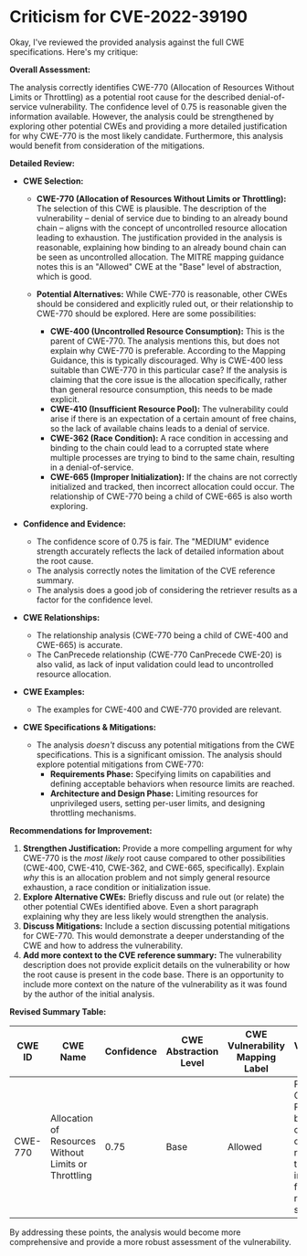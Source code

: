 # Criticism for CVE-2022-39190

Okay, I've reviewed the provided analysis against the full CWE specifications. Here's my critique:

**Overall Assessment:**

The analysis correctly identifies CWE-770 (Allocation of Resources Without Limits or Throttling) as a potential root cause for the described denial-of-service vulnerability. The confidence level of 0.75 is reasonable given the information available. However, the analysis could be strengthened by exploring other potential CWEs and providing a more detailed justification for why CWE-770 is the most likely candidate. Furthermore, this analysis would benefit from consideration of the mitigations.

**Detailed Review:**

*   **CWE Selection:**

    *   **CWE-770 (Allocation of Resources Without Limits or Throttling):**  The selection of this CWE is plausible. The description of the vulnerability – denial of service due to binding to an already bound chain – aligns with the concept of uncontrolled resource allocation leading to exhaustion. The justification provided in the analysis is reasonable, explaining how binding to an already bound chain can be seen as uncontrolled allocation. The MITRE mapping guidance notes this is an "Allowed" CWE at the "Base" level of abstraction, which is good.

    *   **Potential Alternatives:** While CWE-770 is reasonable, other CWEs should be considered and explicitly ruled out, or their relationship to CWE-770 should be explored. Here are some possibilities:

        *   **CWE-400 (Uncontrolled Resource Consumption):** This is the parent of CWE-770. The analysis mentions this, but does not explain why CWE-770 is preferable. According to the Mapping Guidance, this is typically discouraged. Why is CWE-400 less suitable than CWE-770 in this particular case? If the analysis is claiming that the core issue is the allocation specifically, rather than general resource consumption, this needs to be made explicit.
        *   **CWE-410 (Insufficient Resource Pool):** The vulnerability could arise if there is an expectation of a certain amount of free chains, so the lack of available chains leads to a denial of service.
        *   **CWE-362 (Race Condition):** A race condition in accessing and binding to the chain could lead to a corrupted state where multiple processes are trying to bind to the same chain, resulting in a denial-of-service.
        *    **CWE-665 (Improper Initialization):** If the chains are not correctly initialized and tracked, then incorrect allocation could occur. The relationship of CWE-770 being a child of CWE-665 is also worth exploring.

*   **Confidence and Evidence:**

    *   The confidence score of 0.75 is fair. The "MEDIUM" evidence strength accurately reflects the lack of detailed information about the root cause.
    *   The analysis correctly notes the limitation of the CVE reference summary.
    *   The analysis does a good job of considering the retriever results as a factor for the confidence level.

*   **CWE Relationships:**

    *   The relationship analysis (CWE-770 being a child of CWE-400 and CWE-665) is accurate.
    *   The CanPrecede relationship (CWE-770 CanPrecede CWE-20) is also valid, as lack of input validation could lead to uncontrolled resource allocation.

*   **CWE Examples:**

    *   The examples for CWE-400 and CWE-770 provided are relevant.

*   **CWE Specifications & Mitigations:**

    *   The analysis *doesn't* discuss any potential mitigations from the CWE specifications. This is a significant omission. The analysis should explore potential mitigations from CWE-770:
        *   **Requirements Phase:**  Specifying limits on capabilities and defining acceptable behaviors when resource limits are reached.
        *   **Architecture and Design Phase:**  Limiting resources for unprivileged users, setting per-user limits, and designing throttling mechanisms.

**Recommendations for Improvement:**

1.  **Strengthen Justification:** Provide a more compelling argument for why CWE-770 is the *most likely* root cause compared to other possibilities (CWE-400, CWE-410, CWE-362, and CWE-665, specifically). Explain *why* this is an allocation problem and not simply general resource exhaustion, a race condition or initialization issue.
2.  **Explore Alternative CWEs:** Briefly discuss and rule out (or relate) the other potential CWEs identified above. Even a short paragraph explaining why they are less likely would strengthen the analysis.
3.  **Discuss Mitigations:** Include a section discussing potential mitigations for CWE-770. This would demonstrate a deeper understanding of the CWE and how to address the vulnerability.
4.  **Add more context to the CVE reference summary:** The vulnerability description does not provide explicit details on the vulnerability or how the root cause is present in the code base. There is an opportunity to include more context on the nature of the vulnerability as it was found by the author of the initial analysis.

**Revised Summary Table:**

| CWE ID | CWE Name | Confidence | CWE Abstraction Level | CWE Vulnerability Mapping Label | CWE-Vulnerability Mapping Notes |
|---|---|---|---|---|---|
| CWE-770 | Allocation of Resources Without Limits or Throttling | 0.75 | Base | Allowed | Primary CWE. Plausible, but other candidates could not be ruled out due to a lack of information from the CVE reference summary. |

By addressing these points, the analysis would become more comprehensive and provide a more robust assessment of the vulnerability.